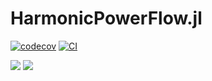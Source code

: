 # HarmonicPowerFlow.jl


[![codecov](https://codecov.io/gh/pweigmann/HarmonicPowerFlow.jl/branch/master/graph/badge.svg?token=7DZTYSH7TY)](https://codecov.io/gh/pweigmann/HarmonicPowerFlow.jl)
[![CI](https://github.com/pweigmann/HarmonicPowerFlow.jl/actions/workflows/CI.yml/badge.svg)](https://github.com/pweigmann/HarmonicPowerFlow.jl/actions/workflows/CI.yml)

[![](https://img.shields.io/badge/docs-stable-blue.svg)](https://YOUR_USERNAME.github.io/MyAwesomePackage.jl/stable)
[![](https://img.shields.io/badge/docs-dev-blue.svg)](https://YOUR_USERNAME.github.io/MyAwesomePackage.jl/dev)